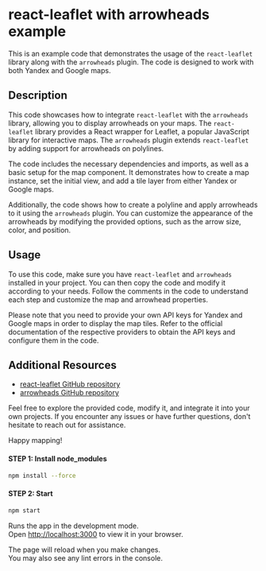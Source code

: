 # react-leaflet with arrowheads example

This is an example code that demonstrates the usage of the `react-leaflet` library along with the `arrowheads` plugin. The code is designed to work with both Yandex and Google maps.

## Description

This code showcases how to integrate `react-leaflet` with the `arrowheads` library, allowing you to display arrowheads on your maps. The `react-leaflet` library provides a React wrapper for Leaflet, a popular JavaScript library for interactive maps. The `arrowheads` plugin extends `react-leaflet` by adding support for arrowheads on polylines.

The code includes the necessary dependencies and imports, as well as a basic setup for the map component. It demonstrates how to create a map instance, set the initial view, and add a tile layer from either Yandex or Google maps.

Additionally, the code shows how to create a polyline and apply arrowheads to it using the `arrowheads` plugin. You can customize the appearance of the arrowheads by modifying the provided options, such as the arrow size, color, and position.

## Usage

To use this code, make sure you have `react-leaflet` and `arrowheads` installed in your project. You can then copy the code and modify it according to your needs. Follow the comments in the code to understand each step and customize the map and arrowhead properties.

Please note that you need to provide your own API keys for Yandex and Google maps in order to display the map tiles. Refer to the official documentation of the respective providers to obtain the API keys and configure them in the code.

## Additional Resources

- [react-leaflet GitHub repository](https://react-leaflet.js.org/)
- [arrowheads GitHub repository](https://github.com/slutske22/react-leaflet-arrowheads)

Feel free to explore the provided code, modify it, and integrate it into your own projects. If you encounter any issues or have further questions, don't hesitate to reach out for assistance.

Happy mapping!

#### STEP 1: Install node_modules
```bash
npm install --force
```

#### STEP 2: Start
```bash
npm start
```
Runs the app in the development mode.\
Open [http://localhost:3000](http://localhost:3000) to view it in your browser.

The page will reload when you make changes.\
You may also see any lint errors in the console.
